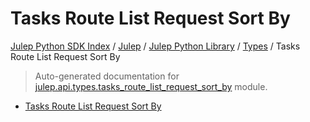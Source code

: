 # Tasks Route List Request Sort By

[Julep Python SDK Index](../../../README.md#julep-python-sdk-index) / [Julep](../../index.md#julep) / [Julep Python Library](../index.md#julep-python-library) / [Types](./index.md#types) / Tasks Route List Request Sort By

> Auto-generated documentation for [julep.api.types.tasks_route_list_request_sort_by](../../../../../../../julep/api/types/tasks_route_list_request_sort_by.py) module.
- [Tasks Route List Request Sort By](#tasks-route-list-request-sort-by)
